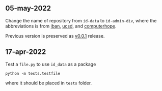 ## 05-may-2022
Change the name of repository from `id-data` to `id-admin-div`, where the abbreviations is from [iban](https://www.iban.com/country-codes), [ucsd](https://blink.ucsd.edu/sponsor/blink/resources/aa.html), and [computerhope](https://www.computerhope.com/jargon/d/div.htm).

Previous version is preserved as [v0.0.1](https://github.com/dudung/id-admin-div/releases/tag/v0.0.1) release.


## 17-apr-2022
Test a `file.py` to use `id_data` as a package

```
python -m tests.testfile
```

where it should be placed in `tests` folder.

